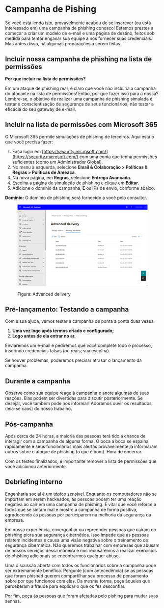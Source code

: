 # Campanha de Pishing

Se você está lendo isto, provavelmente acabou de se inscrever (ou está interessado em) uma campanha de phishing conosco! Estamos prestes a começar a criar um modelo de e-mail e uma página de destino, feitos sob medida para tentar enganar sua equipe a nos fornecer suas credenciais. Mas antes disso, há algumas preparações a serem feitas.

## Incluir nossa campanha de phishing na lista de permissões

**Por que incluir na lista de permissões?**

Em um ataque de phishing real, é claro que você não incluiria a campanha do atacante na lista de permissões! Então, por que fazer isso para a nossa? Lembre-se, o objetivo de realizar uma campanha de phishing simulada é testar a conscientização de segurança de seus funcionários; não testar a eficácia do seu gateway de e-mail.

## Incluir na lista de permissões com Microsoft 365

O Microsoft 365 permite simulações de phishing de terceiros. Aqui está o que você precisa fazer:

1. Faça login em [https://security.microsoft.com/](https://security.microsoft.com/) com uma conta que tenha permissões suficientes (como um Administrador Global).
2. No menu à esquerda, selecione **Email & Colaboração > Políticas & Regras > Políticas de Ameaça**.
3. Na nova página, em **Regras**, selecione **Entrega Avançada**.
4. Escolha a página de simulação de phishing e clique em **Editar**.
5. Adicione o domínio da campanha, **E** os IPs de envio, conforme abaixo.

**Domínio:** O domínio de phishing será fornecido a você pelo consultor.



<figure><img src="../.gitbook/assets/image (2).png" alt=""><figcaption><p>Figura: Advanced delivery</p></figcaption></figure>

## Pré-lançamento: Testando a campanha

Com a sua ajuda, vamos testar a campanha de ponta a ponta duas vezes:

1. **Uma vez logo após termos criado e configurado;**
2. **Logo antes de ela entrar no ar.**

Enviaremos um e-mail e pediremos que você complete todo o processo, inserindo credenciais falsas (ou reais; sua escolha).

Se houver problemas, poderemos precisar atrasar o lançamento da campanha.

## Durante a campanha

Observe como sua equipe reage à campanha e anote algumas de suas reações. Elas podem ser divertidas para discutir posteriormente. Se desejar, você também pode nos informar! Adoramos ouvir os resultados (leia-se caos) do nosso trabalho.

## Pós-campanha

Após cerca de 24 horas, a maioria das pessoas terá tido a chance de interagir com a campanha de alguma forma. O boca a boca se espalha rapidamente e seus funcionários mais alertas provavelmente já informaram outros sobre o ataque de phishing (o que é bom). Hora de encerrar.

Com os testes finalizados, é importante remover a lista de permissões que você adicionou anteriormente.

## Debriefing interno

Engenharia social é um tópico sensível. Enquanto os computadores não se importam em serem hackeados, as pessoas podem ter uma reação negativa ao cair em uma campanha de phishing. É vital que você reforce a todos que se sintam mal e mostre a campanha de forma positiva, agradecendo às pessoas por participarem na melhoria da segurança da empresa.

Em nossa experiência, envergonhar ou repreender pessoas que caíram no phishing piora sua segurança cibernética. Isso impede que as pessoas relatem incidentes e causa uma visão negativa sobre o treinamento de segurança cibernética. Não queremos trabalhar com empresas que abusam de nossos serviços dessa maneira e nos recusaremos a realizar exercícios de phishing adicionais se encontrarmos qualquer abuso.

Uma discussão aberta com todos os funcionários sobre a campanha pode ser extremamente benéfica. Pergunte (com antecedência) se as pessoas que foram phished querem compartilhar seu processo de pensamento sobre por que funcionou com elas. Da mesma forma, peça àqueles que perceberam a fraude para explicar o que os fez desconfiar.

Por fim, peça às pessoas que foram afetadas pelo pishing para mudar suas senhas.
